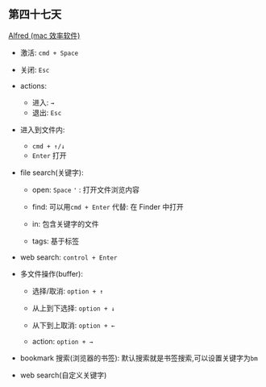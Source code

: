 ## 第四十七天

[Alfred (mac 效率软件)](https://learn.cuixueshe.com/p/t_pc/course_pc_detail/video/v_62dc12d8e4b0c942647e3324)

- 激活: `cmd + Space`

- 关闭: `Esc`

- actions:

  - 进入: `→`
  - 退出: `Esc`

- 进入到文件内:

  - `cmd + ↑/↓`
  - `Enter` 打开

- file search(关键字):

  - open: `Space` `'` : 打开文件浏览内容

  - find: 可以用`cmd + Enter` 代替: 在 Finder 中打开

  - in: 包含关键字的文件

  - tags: 基于标签

- web search: `control + Enter`

- 多文件操作(buffer):

  - 选择/取消: `option + ↑`

  - 从上到下选择: `option + ↓`

  - 从下到上取消: `option + ←`

  - action: `option + →`

- bookmark 搜索(浏览器的书签): 默认搜索就是书签搜索,可以设置关键字为`bm`
- web search(自定义关键字)
